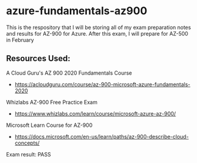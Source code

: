 # azure-fundamentals-az900
This is the respository that I will be storing all of my exam preparation notes and results for AZ-900 for Azure. After this exam, I will prepare for AZ-500 in February
## Resources Used:
A Cloud Guru's AZ 900 2020 Fundamentals Course

- https://acloudguru.com/course/az-900-microsoft-azure-fundamentals-2020

Whizlabs AZ-900 Free Practice Exam

- https://www.whizlabs.com/learn/course/microsoft-azure-az-900/

Microsoft Learn Course for AZ-900

- https://docs.microsoft.com/en-us/learn/paths/az-900-describe-cloud-concepts/

Exam result: PASS
